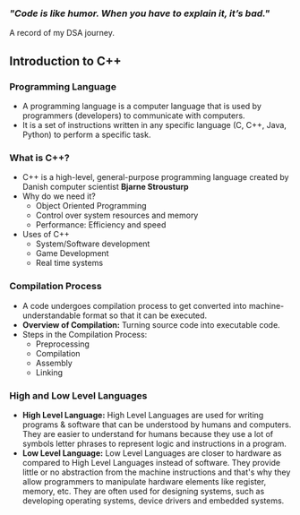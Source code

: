 ### ***"Code is like humor. When you have to explain it, it’s bad."***
A record of my DSA journey.

## Introduction to C++
### Programming Language
- A programming language is a computer language that is used by programmers (developers) to communicate with computers.
- It is a set of instructions written in any specific language (C, C++, Java, Python) to perform a specific task. 
### What is C++?
- C++ is a high-level, general-purpose programming language created by Danish computer scientist **Bjarne Strousturp**
- Why do we need it?
	- Object Oriented Programming
	- Control over system resources and memory
	- Performance: Efficiency and speed
- Uses of C++
	- System/Software development
	- Game Development
	- Real time systems
### Compilation Process
- A code undergoes compilation process to get converted into machine-understandable format so that it can be executed.
- **Overview of Compilation:** Turning source code into executable code.
- Steps in the Compilation Process: 
	- Preprocessing
	- Compilation
	- Assembly
	- Linking
### High and Low Level Languages
- **High Level Language:** High Level Languages are used for writing programs & software that can be understood by humans and computers. They are easier to understand for humans because they use a lot of symbols letter phrases to represent logic and instructions in a program.
- **Low Level Language:** Low Level Languages are closer to hardware as compared to High Level Languages instead of software. They provide little or no abstraction from the machine instructions and that's why they allow programmers to manipulate hardware elements like register, memory, etc. They are often used for designing systems, such as developing operating systems, device drivers and embedded systems.

